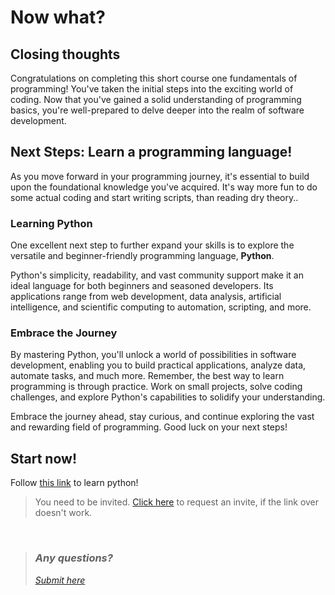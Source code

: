 # Now what?

## Closing thoughts
Congratulations on completing this short course one fundamentals of programming! You've taken the initial steps into the exciting world of coding. Now that you've gained a solid understanding of programming basics, you're well-prepared to delve deeper into the realm of software development.

## Next Steps: Learn a programming language!
As you move forward in your programming journey, it's essential to build upon the foundational knowledge you've acquired. It's way more fun to do some actual coding and start writing scripts, than reading dry theory.. 

### Learning Python
One excellent next step to further expand your skills is to explore the versatile and beginner-friendly programming language, **Python**.

Python's simplicity, readability, and vast community support make it an ideal language for both beginners and seasoned developers. Its applications range from web development, data analysis, artificial intelligence, and scientific computing to automation, scripting, and more.

### Embrace the Journey
By mastering Python, you'll unlock a world of possibilities in software development, enabling you to build practical applications, analyze data, automate tasks, and much more. Remember, the best way to learn programming is through practice. Work on small projects, solve coding challenges, and explore Python's capabilities to solidify your understanding.

Embrace the journey ahead, stay curious, and continue exploring the vast and rewarding field of programming. Good luck on your next steps!

## Start now!
Follow [this link](https://github.com/bjafl-sps/PY-101) to learn python!
> You need to be invited. [Click here](https://github.com/bjafl-sps/PROG-101/issues/new?labels=invite%20request&assignees=bjafl-sps&title=Invite%20Request%20PY-101) to request an invite, if the link over doesn't work.


&nbsp;
> ### *Any questions?*
> *[Submit here](https://github.com/bjafl-sps/PROG-101/discussions/new?category=q-a&labels=question%20about%20course%20material&title=%23INSERT_TITLE%23%20(from%2099_Next_Steps.md))*
&nbsp;
